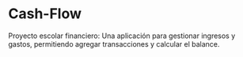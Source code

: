 # Cash-Flow
Proyecto escolar financiero: Una aplicación para gestionar ingresos y gastos, permitiendo agregar transacciones y calcular el balance.
